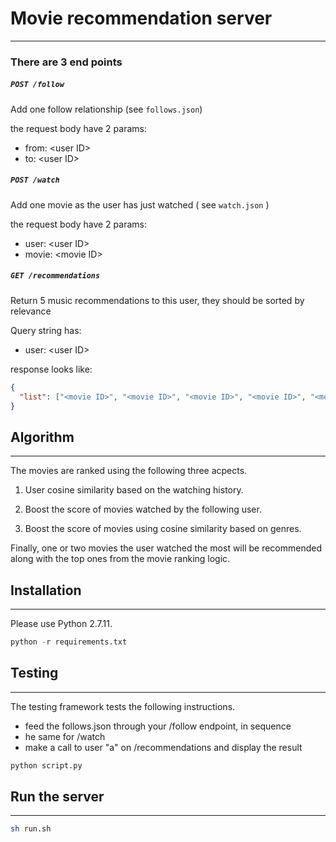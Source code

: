 # Movie recommendation server
----------------------------

### There are 3 end points
##### `POST /follow`
Add one follow relationship (see `follows.json`)

the request body have 2 params:
- from: \<user ID\>
- to: \<user ID\>

##### `POST /watch`
Add one movie as the user has just watched ( see `watch.json` )

the request body have 2 params:
- user: \<user ID\>
- movie: \<movie ID\>

##### `GET /recommendations`
Return 5 music recommendations to this user, they should be sorted by relevance

Query string has:
- user: \<user ID\>

response looks like:

```json
{
  "list": ["<movie ID>", "<movie ID>", "<movie ID>", "<movie ID>", "<movie ID>"]
}
```

## Algorithm
------------
The movies are ranked using the following three acpects.

1. User cosine similarity based on the watching history.

2. Boost the score of movies watched by the following user.

3. Boost the score of movies using cosine similarity based on genres.


Finally, one or two movies the user watched the most will be recommended along with the top ones from the movie ranking logic.

## Installation
---------------
Please use Python 2.7.11.

```Python
python -r requirements.txt
```

## Testing
----------
The testing framework tests the following instructions.
+ feed the follows.json through your /follow endpoint, in sequence
+ he same for /watch
+ make a call to user "a" on /recommendations and display the result
```Python
python script.py
```

## Run the server
------
```bash
sh run.sh
```

